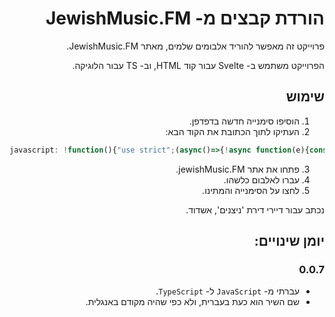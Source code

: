 <div dir="rtl">

# הורדת קבצים מ- JewishMusic.FM
פרוייקט זה מאפשר להוריד אלבומים שלמים, מאתר JewishMusic.FM.

הפרוייקט משתמש ב- Svelte עבור קוד HTML, וב- TS עבור הלוגיקה.

## שימוש
  1. הוסיפו סימנייה חדשה בדפדפן.
  2. העתיקו לתוך הכתובת את הקוד הבא:
  
<div dir="ltr">
  
  ```js
javascript: !function(){"use strict";(async()=>{!async function(e){const t=document.createElement("script");t.type="text/javascript",t.src=e,document.head.appendChild(t),await new Promise((e=>t.onload=e))}("https://cdn.jsdelivr.net/gh/MusiCode1/jewish-music.fm@0.0.7/public/build/bundle.js")})()}();
  ```
 </div> 
  
  3. פתחו את אתר jewishMusic.FM.
  4. עברו לאלבום כלשהו.
  5. לחצו על הסימנייה והמתינו.

נכתב עבור דיירי דירת 'ניצנים', אשדוד.

## יומן שינויים:
### 0.0.7
  - עברתי מ- `JavaScript` ל- `TypeScript`.
  - שם השיר הוא כעת בעברית, ולא כפי שהיה מקודם באנגלית.
</div>

